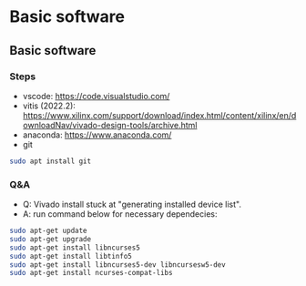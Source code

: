 # Basic software
## Basic software
### Steps
- vscode: https://code.visualstudio.com/
- vitis (2022.2): https://www.xilinx.com/support/download/index.html/content/xilinx/en/downloadNav/vivado-design-tools/archive.html
- anaconda: https://www.anaconda.com/
- git
```bash
sudo apt install git
```
### Q&A
- Q: Vivado install stuck at "generating installed device list".
- A: run command below for necessary dependecies:
```bash
sudo apt-get update
sudo apt-get upgrade
sudo apt-get install libncurses5
sudo apt-get install libtinfo5
sudo apt-get install libncurses5-dev libncursesw5-dev
sudo apt-get install ncurses-compat-libs
```
